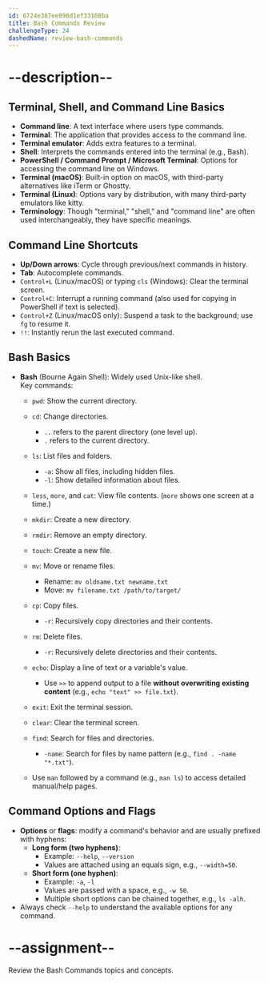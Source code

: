 ```yaml
---
id: 6724e387ee098d1ef33108ba
title: Bash Commands Review
challengeType: 24
dashedName: review-bash-commands
---
```


# --description--

## Terminal, Shell, and Command Line Basics

- **Command line**: A text interface where users type commands.  
- **Terminal**: The application that provides access to the command line.  
- **Terminal emulator**: Adds extra features to a terminal.  
- **Shell**: Interprets the commands entered into the terminal (e.g., Bash).  
- **PowerShell / Command Prompt / Microsoft Terminal**: Options for accessing the command line on Windows.  
- **Terminal (macOS)**: Built-in option on macOS, with third-party alternatives like iTerm or Ghostty.  
- **Terminal (Linux)**: Options vary by distribution, with many third-party emulators like kitty.  
- **Terminology**: Though "terminal," "shell," and "command line" are often used interchangeably, they have specific meanings.  


## Command Line Shortcuts

- **Up/Down arrows**: Cycle through previous/next commands in history.
- **Tab**: Autocomplete commands.
- `Control+L` (Linux/macOS) or typing `cls` (Windows): Clear the terminal screen.
- `Control+C`: Interrupt a running command (also used for copying in PowerShell if text is selected).
- `Control+Z` (Linux/macOS only): Suspend a task to the background; use `fg` to resume it.
- `!!`: Instantly rerun the last executed command.

## Bash Basics

- **Bash** (Bourne Again Shell): Widely used Unix-like shell.  
  Key commands:

  - `pwd`: Show the current directory.
  - `cd`: Change directories.
    - `..` refers to the parent directory (one level up).
    - `.` refers to the current directory.
  - `ls`: List files and folders.
    - `-a`: Show all files, including hidden files.
    - `-l`: Show detailed information about files.
  - `less`, `more`, and `cat`: View file contents. (`more` shows one screen at a time.)
  - `mkdir`: Create a new directory.
  - `rmdir`: Remove an empty directory.
  - `touch`: Create a new file.
  - `mv`: Move or rename files.
    - Rename: `mv oldname.txt newname.txt`
    - Move: `mv filename.txt /path/to/target/`
  - `cp`: Copy files.
    - `-r`: Recursively copy directories and their contents.
  - `rm`: Delete files.
    - `-r`: Recursively delete directories and their contents.
  - `echo`: Display a line of text or a variable's value.
    - Use `>>` to append output to a file **without overwriting existing content** (e.g., `echo "text" >> file.txt`).
  - `exit`: Exit the terminal session.
  - `clear`: Clear the terminal screen.
  - `find`: Search for files and directories.
    - `-name`: Search for files by name pattern (e.g., `find . -name "*.txt"`).

  - Use `man` followed by a command (e.g., `man ls`) to access detailed manual/help pages.

## Command Options and Flags

- **Options** or **flags**: modify a command's behavior and are usually prefixed with hyphens:
  - **Long form (two hyphens)**:  
    - Example: `--help`, `--version`
    - Values are attached using an equals sign, e.g., `--width=50`.
  - **Short form (one hyphen)**:  
    - Example: `-a`, `-l`
    - Values are passed with a space, e.g., `-w 50`.
    - Multiple short options can be chained together, e.g., `ls -alh`.
- Always check `--help` to understand the available options for any command.

# --assignment--

Review the Bash Commands topics and concepts.
